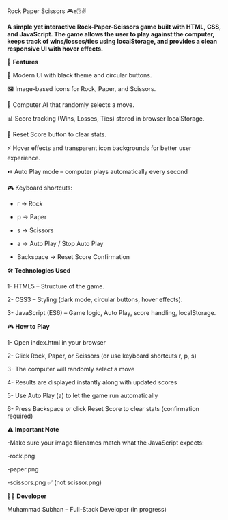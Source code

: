 Rock Paper Scissors 🎮✊✋✌️

**A simple yet interactive Rock-Paper-Scissors game built with HTML, CSS, and JavaScript.
The game allows the user to play against the computer, keeps track of wins/losses/ties using localStorage, and provides a clean responsive UI with hover effects.**

🚀 **Features**

🎨 Modern UI with black theme and circular buttons.

🖼️ Image-based icons for Rock, Paper, and Scissors.

🤖 Computer AI that randomly selects a move.

📊 Score tracking (Wins, Losses, Ties) stored in browser localStorage.

🔄 Reset Score button to clear stats.

⚡ Hover effects and transparent icon backgrounds for better user experience.

⏯️ Auto Play mode – computer plays automatically every second

🎮 Keyboard shortcuts:

- r → Rock

- p → Paper

- s → Scissors

- a → Auto Play / Stop Auto Play

- Backspace → Reset Score Confirmation

🛠️ **Technologies Used**

1- HTML5 – Structure of the game.

2- CSS3 – Styling (dark mode, circular buttons, hover effects).

3- JavaScript (ES6) – Game logic, Auto Play, score handling, localStorage.

🎮 **How to Play**

1- Open index.html in your browser

2- Click Rock, Paper, or Scissors (or use keyboard shortcuts r, p, s)

3- The computer will randomly select a move

4- Results are displayed instantly along with updated scores

5- Use Auto Play (a) to let the game run automatically

6- Press Backspace or click Reset Score to clear stats (confirmation required)

⚠️ **Important Note**

-Make sure your image filenames match what the JavaScript expects:

-rock.png

-paper.png

-scissors.png ✅ (not scissor.png)

👨‍💻 **Developer**

Muhammad Subhan – Full-Stack Developer (in progress)
